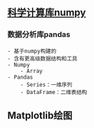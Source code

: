 ## [科学计算库numpy](http://www.numpy.org/)
### 数据分析库pandas
    - 基于numpy构建的
    - 含有更高级数据结构和工具
    - Numpy
        - Array
    - Pandas
        - Series：一维序列
        - DataFrame：二维表结构

## Matplotlib绘图